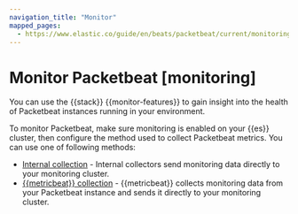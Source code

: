 ```yaml
---
navigation_title: "Monitor"
mapped_pages:
  - https://www.elastic.co/guide/en/beats/packetbeat/current/monitoring.html
---
```


# Monitor Packetbeat [monitoring]


You can use the {{stack}} {{monitor-features}} to gain insight into the health of Packetbeat instances running in your environment.

To monitor Packetbeat, make sure monitoring is enabled on your {{es}} cluster, then configure the method used to collect Packetbeat metrics. You can use one of following methods:

* [Internal collection](/reference/packetbeat/monitoring-internal-collection.md) - Internal collectors send monitoring data directly to your monitoring cluster.
* [{{metricbeat}} collection](/reference/packetbeat/monitoring-metricbeat-collection.md) - {{metricbeat}} collects monitoring data from your Packetbeat instance and sends it directly to your monitoring cluster.

